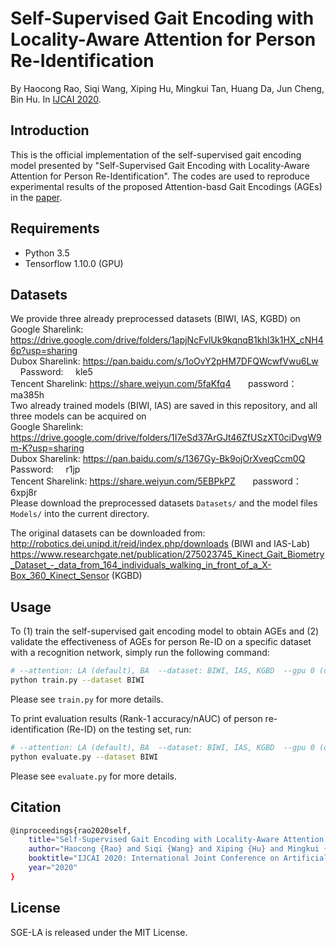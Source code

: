 # Self-Supervised Gait Encoding with Locality-Aware Attention for Person Re-Identification
By Haocong Rao, Siqi Wang, Xiping Hu, Mingkui Tan, Huang Da, Jun Cheng, Bin Hu. In [IJCAI 2020](https://www.ijcai.org/Proceedings/2020/125).

## Introduction
This is the official implementation of the self-supervised gait encoding model presented by "Self-Supervised Gait Encoding with Locality-Aware Attention for Person Re-Identification".
The codes are used to reproduce experimental results of the proposed Attention-basd Gait Encodings (AGEs) in the [paper](https://www.ijcai.org/proceedings/2020/0125.pdf).

## Requirements
- Python 3.5
- Tensorflow 1.10.0 (GPU)

## Datasets
We provide three already preprocessed datasets (BIWI, IAS, KGBD) on <br/>
Google Sharelink: https://drive.google.com/drive/folders/1apjNcFvlUk9kqnqB1khI3k1HX_cNH46p?usp=sharing <br />
Dubox Sharelink: https://pan.baidu.com/s/1oOvY2pHM7DFQWcwfVwu6Lw &nbsp; &nbsp; &nbsp; Password: &nbsp; &nbsp; kle5 <br />
Tencent Sharelink: https://share.weiyun.com/5faKfq4 &nbsp; &nbsp; &nbsp; password：&nbsp; &nbsp; ma385h <br/>
Two already trained models (BIWI, IAS) are saved in this repository, and all three models can be acquired on <br />
Google Sharelink: https://drive.google.com/drive/folders/1I7eSd37ArGJt46ZfUSzXT0ciDvgW9m-K?usp=sharing <br />
Dubox Sharelink: https://pan.baidu.com/s/1367Gy-Bk9ojOrXveqCcm0Q &nbsp; &nbsp; &nbsp; Password: &nbsp; &nbsp; r1jp <br />
Tencent Sharelink: https://share.weiyun.com/5EBPkPZ &nbsp; &nbsp; &nbsp; password：&nbsp; &nbsp; 6xpj8r  <br/> 
Please download the preprocessed datasets ``Datasets/`` and the model files ``Models/`` into the current directory. 
<br/>

The original datasets can be downloaded from: http://robotics.dei.unipd.it/reid/index.php/downloads (BIWI and IAS-Lab) <br/>
https://www.researchgate.net/publication/275023745_Kinect_Gait_Biometry_Dataset_-_data_from_164_individuals_walking_in_front_of_a_X-Box_360_Kinect_Sensor (KGBD) 
 
## Usage

To (1) train the self-supervised gait encoding model to obtain AGEs and (2) validate the effectiveness of AGEs for person Re-ID on a specific dataset with a recognition network,  simply run the following command: 

```bash
# --attention: LA (default), BA  --dataset: BIWI, IAS, KGBD  --gpu 0 (default)
python train.py --dataset BIWI
```
Please see ```train.py``` for more details.

To print evaluation results (Rank-1 accuracy/nAUC) of person re-identification (Re-ID) on the testing set, run:

```bash
# --attention: LA (default), BA  --dataset: BIWI, IAS, KGBD  --gpu 0 (default)
python evaluate.py --dataset BIWI
```

Please see ```evaluate.py``` for more details.

## Citation
```bash
@inproceedings{rao2020self,
	title="Self-Supervised Gait Encoding with Locality-Aware Attention for Person Re-Identification",
	author="Haocong {Rao} and Siqi {Wang} and Xiping {Hu} and Mingkui {Tan} and Huang {Da} and Jun {Cheng} and Bin {Hu}",
	booktitle="IJCAI 2020: International Joint Conference on Artificial Intelligence",
	year="2020"
}

```


## License

SGE-LA is released under the MIT License.

